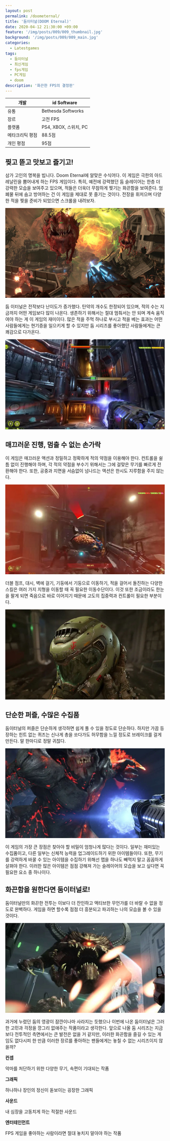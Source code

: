 ```yaml
---
layout: post
permalink: /doometernal/
title: '둠이터널(DOOM Eternal)'
date: 2020-04-12 21:30:00 +09:00
feature: '/img/posts/009/009_thumbnail.jpg'
background: '/img/posts/009/009_main.jpg'
categories:
  - Latestgames
tags:
  - 둠이터널
  - 최신게임
  - fps게임
  - PC게임
  - doom
description: '화끈한 FPS의 결정판'
---
```


| 개발            | id Software           |
| --------------- | --------------------- |
| 유통            | Bethesda Softworks    |
| 장르            | 고전 FPS              |
| 플랫폼          | PS4, XBOX, 스위치, PC |
| 메타크리틱 평점 | 88.5점                |
| 개인 평점       | 95점                  |



## 찢고 뜯고 맛보고 즐기고! ##

삼가 고인의 명복을 빕니다. Doom Eternal에 알맞은 수식어다. 이 게임은 극한의 아드레날린을 뿜어내게 하는 FPS 게임이다. 특히, 예전에 강력했던 둠 슬레이어는 한층 더 강력한 모습을 보여주고 있으며, 적들은 더욱더 무참하게 찢기는 화끈함을 보여준다. 엄폐물 뒤에 숨고 방어하는 건 이 게임을 제대로 못 즐기는 것이다. 전장을 휘저으며 다양한 적을 찢을 준비가 되었으면 스크롤을 내려보자.

![둠이터널 게임 이미지](/img/posts/009/009_1.jpg)

둠 이터널은 전작보다 난이도가 증가했다. 탄약의 개수도 한정되어 있으며, 적의 수는 지금까지 어떤 게임보다 많이 나온다. 생존하기 위해서는 절대 멈춰서는 안 되며 계속 움직여야 하는 게 이 게임의 재미이다. 많은 적을 주먹 하나로 부시고 적을 베는 효과는 어떤 사람들에게는 현기증을 일으키게 할 수 있지만 둠 시리즈를 좋아했던 사람들에게는 큰 쾌감으로 다가온다.

![둠이터널 게임 이미지](/img/posts/009/009_2.jpg)

## 매끄러운 진행, 멈출 수 없는 손가락 ##

이 게임은 매끄러운 액션과 정밀하고 정확하게 적의 약점을 이용해야 한다. 컨트롤을 쉴 틈 없이 진행해야 하며, 각 적의 약점을 부수기 위해서는 그에 걸맞은 무기를 빠르게 전환해야 한다. 또한, 공중과 지면을 서슴없이 넘나드는 액션은 한시도 지루함을 주지 않는다.

![둠이터널 게임 이미지](/img/posts/009/009_3.jpg)

더블 점프, 대시, 벽에 걸기, 기둥에서 기둥으로 이동하기, 적을 걸어서 돌진하는 다양한 스킬은 여러 가지 지형을 이동할 때 꼭 필요한 이동수단이다. 이것 또한 조금이라도 한눈을 팔게 되면 죽음으로 바로 이어지기 때문에 고도의 집중력과 컨트롤이 필요한 부분이다.

![둠이터널 게임 이미지](/img/posts/009/009_4.jpg)

## 단순한 퍼즐, 수많은 수집품 ##

둠이터널의 퍼즐은 단순하게 생각하면 쉽게 풀 수 있을 정도로 단순하다. 하지만 가끔 등장하는 힌트 없는 퀴즈는 신나게 총을 쏘다가도 허무함을 느낄 정도로 브레이크를 걸게 만든다. 말 한마디로 정말 귀찮다.

![둠이터널 게임 이미지](/img/posts/009/009_5.jpg)

이 게임의 가장 큰 장점은 찾아야 할 비밀이 엄청나게 많다는 것이다. 일부는 재미있는 수집품이고, 다른 일부는 신체적 능력을 업그레이드하기 위한 아이템들이다. 또한, 무기를 강력하게 바꿀 수 있는 아이템을 수집하기 위해선 맵을 하나도 빼먹지 말고 꼼꼼하게 살펴야 한다. 이러한 많은 아이템은 점점 강해져 가는 슬레이어의 모습을 보고 싶다면 꼭 필요한 요소 중 하나이다.

## 화끈함을 원한다면 둠이터널로! ##

둠이터널만의 화끈한 전투는 이보다 더 잔인하고 액티브한 무언가를 더 바랄 수 없을 정도로 완벽하다. 게임을 하면 할수록 점점 더 흥분되고 파괴하는 나의 모습을 볼 수 있을 것이다.

![둠이터널 게임 이미지](/img/posts/009/009_6.jpg)

과거에 누렸던 둠의 영광이 잠깐이나마 사라지는 듯했으나 이번에 나온 둠이터널은 그러한 고민과 걱정을 깡그리 없애주는 작품이라고 생각한다. 앞으로 나올 둠 시리즈는 지금보다 전투적인 측면에서는 큰 발전은 없을 거 같지만, 이러한 화끈함을 즐길 수 있는 게임도 없다시피 한 만큼 이러한 장르를 좋아하는 팬들에게는 놓칠 수 없는 시리즈이지 않을까?



**컨셉** 

악마를 처단하기 위한 다양한 무기, 속편이 기대되는 작품

**그래픽**

하나하나 장인의 정신이 돋보이는 굉장한 그래픽

**사운드**

내 심장을 고동치게 하는 적절한 사운드

**엔터테인먼트**

FPS 게임을 좋아하는 사람이라면 절대 놓치지 말아야 하는 작품